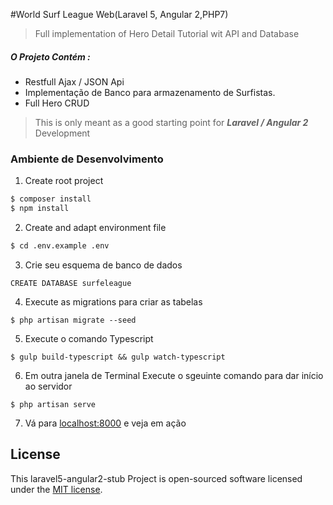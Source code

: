 #World Surf League Web(Laravel 5, Angular 2,PHP7) 

> Full implementation of Hero Detail Tutorial wit API and Database

##### O Projeto Contém :
- Restfull Ajax / JSON Api
- Implementação de Banco para armazenamento de Surfistas.
- Full Hero CRUD
 
> This is only meant as a good starting point for ***Laravel / Angular 2*** Development

### Ambiente de Desenvolvimento

1) Create root project
````sh
$ composer install
$ npm install
````
2) Create and adapt environment file
````sh 
$ cd .env.example .env
````
3) Crie seu esquema de banco de dados
````
CREATE DATABASE surfeleague
````
4) Execute as migrations para criar as tabelas
````
$ php artisan migrate --seed
````
5) Execute o comando Typescript
````
$ gulp build-typescript && gulp watch-typescript
````
6) Em outra janela de Terminal Execute o sgeuinte comando para dar início ao servidor
````
$ php artisan serve
````
7) Vá para  [localhost:8000](http://localhost:8000) e veja em ação 




## License

This laravel5-angular2-stub Project is open-sourced software licensed under the [MIT license](http://opensource.org/licenses/MIT).
